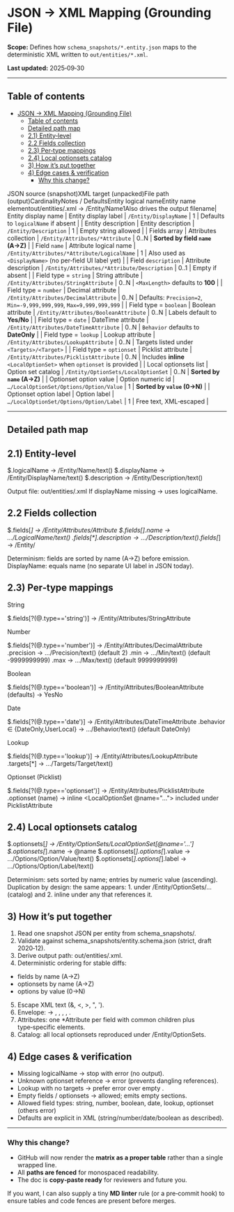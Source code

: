 # JSON → XML Mapping (Grounding File)

**Scope:** Defines how `schema_snapshots/*.entity.json` maps to the deterministic XML written to `out/entities/*.xml`.

**Last updated:** 2025‑09‑30

---

## Table of contents
- [JSON → XML Mapping (Grounding File)](#json--xml-mapping-grounding-file)
  - [Table of contents](#table-of-contents)
  - [Detailed path map](#detailed-path-map)
  - [2.1) Entity‑level](#21-entitylevel)
  - [2.2 Fields collection](#22-fields-collection)
  - [2.3) Per‑type mappings](#23-pertype-mappings)
  - [2.4) Local optionsets catalog](#24-local-optionsets-catalog)
  - [3) How it’s put together](#3-how-its-put-together)
  - [4) Edge cases \& verification](#4-edge-cases--verification)
    - [Why this change?](#why-this-change)

JSON source (snapshot)XML target (unpacked)File path (output)CardinalityNotes / DefaultsEntity logical nameEntity name elementout/entities/<logicalName>.xml → /Entity/Name1Also drives the output filename| Entity display name | Entity display label | `/Entity/DisplayName` | 1 | Defaults to `logicalName` if absent |
| Entity description | Entity description | `/Entity/Description` | 1 | Empty string allowed |
| Fields array | Attributes collection | `/Entity/Attributes/*Attribute` | 0..N | **Sorted by field `name` (A→Z)** |
| Field `name` | Attribute logical name | `/Entity/Attributes/*Attribute/LogicalName` | 1 | Also used as `<DisplayName>` (no per‑field UI label yet) |
| Field `description` | Attribute description | `/Entity/Attributes/*Attribute/Description` | 0..1 | Empty if absent |
| Field type = `string` | String attribute | `/Entity/Attributes/StringAttribute` | 0..N | `<MaxLength>` defaults to **100** |
| Field type = `number` | Decimal attribute | `/Entity/Attributes/DecimalAttribute` | 0..N | Defaults: `Precision=2`, `Min=-9,999,999,999`, `Max=9,999,999,999` |
| Field type = `boolean` | Boolean attribute | `/Entity/Attributes/BooleanAttribute` | 0..N | Labels default to **Yes/No** |
| Field type = `date` | DateTime attribute | `/Entity/Attributes/DateTimeAttribute` | 0..N | `Behavior` defaults to **DateOnly** |
| Field type = `lookup` | Lookup attribute | `/Entity/Attributes/LookupAttribute` | 0..N | Targets listed under `<Targets>/<Target>` |
| Field type = `optionset` | Picklist attribute | `/Entity/Attributes/PicklistAttribute` | 0..N | Includes **inline** `<LocalOptionSet>` when `optionset` is provided |
| Local optionsets list | Option set catalog | `/Entity/OptionSets/LocalOptionSet` | 0..N | **Sorted by `name` (A→Z)** |
| Optionset option value | Option numeric id | `…/LocalOptionSet/Options/Option/Value` | 1 | **Sorted by `value` (0→N)** |
| Optionset option label | Option label | `…/LocalOptionSet/Options/Option/Label` | 1 | Free text, XML‑escaped |

---

## Detailed path map

## 2.1) Entity‑level

$.logicalName           → /Entity/Name/text()
$.displayName           → /Entity/DisplayName/text()
$.description           → /Entity/Description/text()

Output file: out/entities/<logicalName>.xml
If displayName missing → uses logicalName.

## 2.2 Fields collection

$.fields[*]                 → /Entity/Attributes/*Attribute
$.fields[*].name            → …/LogicalName/text()
$.fields[*].description     → …/Description/text()$.fields[*]                 → /Entity/

Determinism: fields are sorted by name (A→Z) before emission.
DisplayName: equals name (no separate UI label in JSON today).

## 2.3) Per‑type mappings

String

$.fields[?(@.type=='string')]           → /Entity/Attributes/StringAttribute

Number

$.fields[?(@.type=='number')]           → /Entity/Attributes/DecimalAttribute
  .precision                            → …/Precision/text()      (default 2)
  .min                                  → …/Min/text()            (default -9999999999)
  .max                                  → …/Max/text()            (default  9999999999)

Boolean

$.fields[?(@.type=='boolean')]          → /Entity/Attributes/BooleanAttribute
  (defaults)                            → <TrueLabel>Yes</TrueLabel><FalseLabel>No</FalseLabel>

Date

$.fields[?(@.type=='date')]             → /Entity/Attributes/DateTimeAttribute
  .behavior ∈ {DateOnly,UserLocal}      → …/Behavior/text()       (default DateOnly)

Lookup

$.fields[?(@.type=='lookup')]           → /Entity/Attributes/LookupAttribute
  .targets[*]                           → …/Targets/Target/text()

Optionset (Picklist)

$.fields[?(@.type=='optionset')]        → /Entity/Attributes/PicklistAttribute
  .optionset (name)                     → inline <LocalOptionSet @name="…"> included under PicklistAttribute

## 2.4) Local optionsets catalog

$.optionsets[*]                         → /Entity/OptionSets/LocalOptionSet[@name='…']
$.optionsets[*].name                    → @name
$.optionsets[*].options[*].value        → …/Options/Option/Value/text()
$.optionsets[*].options[*].label        → …/Options/Option/Label/text()

Determinism: sets sorted by name; entries by numeric value (ascending).
Duplication by design: the same <LocalOptionSet> appears:
    1. under /Entity/OptionSets/… (catalog) and
    2. inline under any <PicklistAttribute> that references it.
   

## 3) How it’s put together

  1. Read one snapshot JSON per entity from schema_snapshots/.
  2. Validate against schema_snapshots/entity.schema.json (strict, draft 2020‑12).
  3. Derive output path: out/entities/<logicalName>.xml.
  4. Deterministic ordering for stable diffs:
   - fields by name (A→Z)
   - optionsets by name (A→Z)
   - options by value (0→N)
  5. Escape XML text (&, <, >, ", ').
  6. Envelope:
  <Entity version="1.0"> → <Name>, <DisplayName>, <Description>, <Attributes>, <OptionSets>.
  7. Attributes: one *Attribute per field with common children plus type‑specific elements.
  8. Catalog: all local optionsets reproduced under /Entity/OptionSets.
   
## 4) Edge cases & verification
- Missing logicalName → stop with error (no output).
- Unknown optionset reference → error (prevents dangling references).
- Lookup with no targets → prefer error over empty <Targets/>.
- Empty fields / optionsets → allowed; emits empty sections.
- Allowed field types: string, number, boolean, date, lookup, optionset (others error)
- Defaults are explicit in XML (string/number/date/boolean as described).


---

### Why this change?
- GitHub will now render the **matrix as a proper table** rather than a single wrapped line.  
- All **paths are fenced** for monospaced readability.  
- The doc is **copy‑paste ready** for reviewers and future you.

If you want, I can also supply a tiny **MD linter** rule (or a pre‑commit hook) to ensure tables and code fences are present before merges.